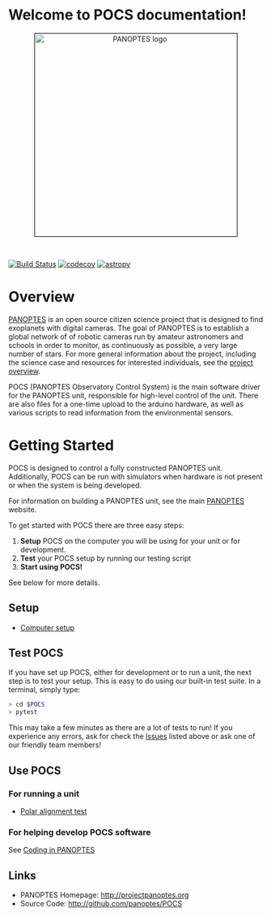 Welcome to POCS documentation!
================================
<p align="center">
<img src="http://www.projectpanoptes.org/images/logo/png/sm/logo-inverted.png" alt="PANOPTES logo" style="border: 1px solid;" width="400px" />  
</p>
<br>

[![Build Status](https://travis-ci.org/panoptes/POCS.svg?branch=develop)](https://travis-ci.org/panoptes/POCS)
[![codecov](https://codecov.io/gh/panoptes/POCS/branch/develop/graph/badge.svg)](https://codecov.io/gh/panoptes/POCS)
[![astropy](http://img.shields.io/badge/powered%20by-AstroPy-orange.svg?style=flat)](http://www.astropy.org/)

<!-- <img src="http://www.projectpanoptes.org/images/units/PAN001_sunset_02.png" alt="PANOPTES unit PAN001 on Mauna Loa" style="border: 1px solid;" /> -->

# Overview

[PANOPTES](http://projectpanoptes.org) is an open source citizen science project that is designed to find exoplanets with digital cameras. The goal of PANOPTES is to establish a global network of of robotic cameras run by amateur astronomers and schools in order to monitor, as continuously as possible, a very large number of stars. For more general information about the project, including the science case and resources for interested individuals, see the [project overview](http://projectpanoptes.org/v1/overview/).

POCS (PANOPTES Observatory Control System) is the main software driver for the PANOPTES unit, responsible for high-level control of the unit. There are also files for a one-time upload to the arduino hardware, as well as various scripts to read information from the environmental sensors. 

# Getting Started

POCS is designed to control a fully constructed PANOPTES unit.  Additionally, POCS can be run with simulators when hardware is not present or when the system is being developed.

For information on building a PANOPTES unit, see the main [PANOPTES](http://projectpanoptes.org) website.

To get started with POCS there are three easy steps:

1. **Setup** POCS on the computer you will be using for your unit or for development.
2. **Test** your POCS setup by running our testing script
3. **Start using POCS!**

See below for more details.

## Setup

* [Computer setup](https://github.com/panoptes/POCS/wiki/Panoptes-Computer-Setup)

## Test POCS

If you have set up POCS, either for development or to run a unit, the next step is to test your setup. This is easy to do using our built-in test suite. In a terminal, simply type:

```bash
> cd $POCS
> pytest
```

This may take a few minutes as there are a lot of tests to run! If you experience any errors, ask for check the [Issues](https://github.com/panoptes/POCS/issues) listed above or ask one of our friendly team members!

## Use POCS

### For running a unit

* [Polar alignment test](https://github.com/panoptes/POCS/wiki/Polar-Alignment-Test)

### For helping develop POCS software

See [Coding in PANOPTES](https://github.com/panoptes/POCS/wiki/Coding-in-PANOPTES)

Links
-----

- PANOPTES Homepage: http://projectpanoptes.org
- Source Code: http://github.com/panoptes/POCS
